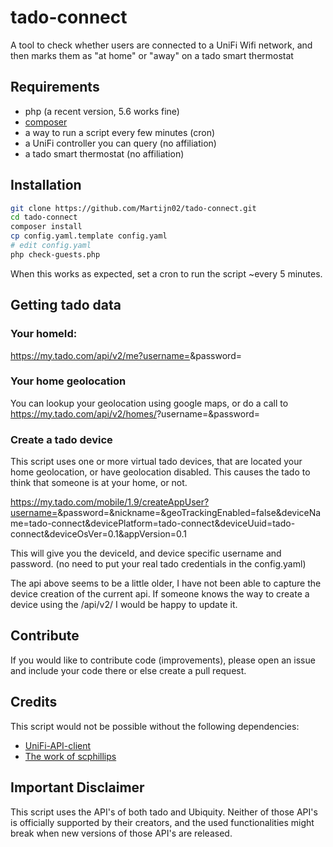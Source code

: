# tado-connect
A tool to check whether users are connected to a UniFi Wifi network, and then marks them as "at home" or "away" on a tado smart thermostat

## Requirements

- php (a recent version, 5.6 works fine)
- [composer](https://getcomposer.org)
- a way to run a script every few minutes (cron)
- a UniFi controller you can query (no affiliation)
- a tado smart thermostat (no affiliation)

## Installation

```sh
git clone https://github.com/Martijn02/tado-connect.git
cd tado-connect
composer install
cp config.yaml.template config.yaml
# edit config.yaml
php check-guests.php
```
When this works as expected, set a cron to run the script ~every 5 minutes.

## Getting tado data

### Your homeId:
https://my.tado.com/api/v2/me?username=<your tado login>&password=<your tado password>

### Your home geolocation

You can lookup your geolocation using google maps, or do a call to 
https://my.tado.com/api/v2/homes/<your tado homeId>?username=<your tado login>&password=<your tado password>

### Create a tado device

This script uses one or more virtual tado devices, that are located your home geolocation, or have geolocation disabled. This causes the tado to think that someone is at your home, or not. 

https://my.tado.com/mobile/1.9/createAppUser?username=<your tado login>&password=<your tado password>&nickname=<name the device will have the tado app>&geoTrackingEnabled=false&deviceName=tado-connect&devicePlatform=tado-connect&deviceUuid=tado-connect&deviceOsVer=0.1&appVersion=0.1

This will give you the deviceId, and device specific username and password. (no need to put your real tado credentials in the config.yaml)

The api above seems to be a little older, I have not been able to capture the device creation of the current api. If someone knows the way to create a device using the /api/v2/ I would be happy to update it. 

## Contribute

If you would like to contribute code (improvements), please open an issue and include your code there or else create a pull request.

## Credits


This script would not be possible without the following dependencies:
 - [UniFi-API-client](https://github.com/Art-of-WiFi/UniFi-API-client)
 - [The work of scphillips](http://blog.scphillips.com/posts/2017/01/the-tado-api-v2/)

## Important Disclaimer

This script uses the API's of both tado and Ubiquity. Neither of those API's is officially supported by their creators, and the used functionalities might break when new versions of those API's are released.

